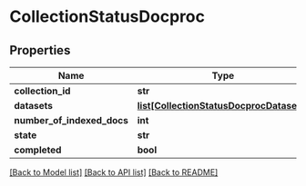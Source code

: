 # CollectionStatusDocproc

## Properties
Name | Type | Description | Notes
------------ | ------------- | ------------- | -------------
**collection_id** | **str** |  | [optional] 
**datasets** | [**list[CollectionStatusDocprocDatasets]**](CollectionStatusDocprocDatasets.md) |  | [optional] 
**number_of_indexed_docs** | **int** |  | [optional] 
**state** | **str** |  | [optional] 
**completed** | **bool** |  | [optional] 

[[Back to Model list]](../README.md#documentation-for-models) [[Back to API list]](../README.md#documentation-for-api-endpoints) [[Back to README]](../README.md)


